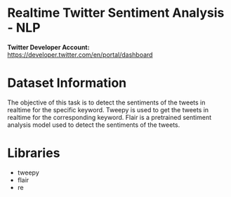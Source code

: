 # Realtime Twitter Sentiment Analysis - NLP


**Twitter Developer Account:** https://developer.twitter.com/en/portal/dashboard

# Dataset Information

The objective of this task is to detect the sentiments of the tweets in realtime for the specific keyword. Tweepy is used to get the tweets in realtime for the corresponding keyword. Flair is a pretrained sentiment analysis model used to detect the sentiments of the tweets.

# Libraries

- tweepy
- flair
- re
